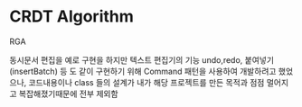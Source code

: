 # CRDT Algorithm

RGA

동시문서 편집을 예로 구현을 하지만
텍스트 편집기의 기능 undo,redo, 붙여넣기(insertBatch) 등 도 같이 구현하기 위해 Command 패턴을 사용하여 개발하려고 했었으나, 코드내용이나 class 들의 설계가 내가 해당 프로젝트를 만든 목적과 점점 멀어지고 복잡해졌기때문에 전부 제외함
